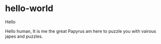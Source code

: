 # hello-world
Hello

Hello human, It is me the great Papyrus am here to puzzle you with vairous japes and puzzles.
